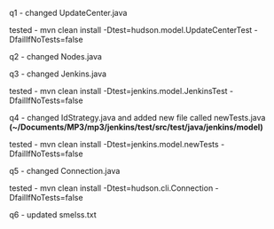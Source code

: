 q1 -	 changed UpdateCenter.java

tested - mvn clean install -Dtest=hudson.model.UpdateCenterTest -DfailIfNoTests=false

q2 -	changed Nodes.java

q3 - 	changed Jenkins.java

tested - mvn clean install -Dtest=jenkins.model.JenkinsTest -DfailIfNoTests=false

q4 -	changed IdStrategy.java and added new file called newTests.java __(~/Documents/MP3/mp3/jenkins/test/src/test/java/jenkins/model)__

tested - mvn clean install -Dtest=jenkins.model.newTests -DfailIfNoTests=false

q5 -	changed Connection.java

tested - mvn clean install -Dtest=hudson.cli.Connection -DfailIfNoTests=false

q6 - updated smelss.txt
